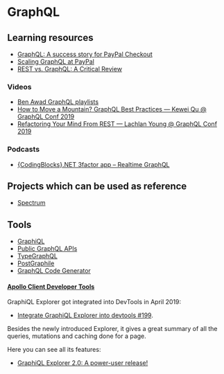 # GraphQL

## Learning resources

- [GraphQL: A success story for PayPal Checkout](https://medium.com/paypal-engineering/graphql-a-success-story-for-paypal-checkout-3482f724fb53)
- [Scaling GraphQL at PayPal](https://medium.com/paypal-engineering/scaling-graphql-at-paypal-b5b5ac098810)
- [REST vs. GraphQL: A Critical Review](https://goodapi.co/blog/rest-vs-graphql)

### Videos

- [Ben Awad GraphQL playlists](https://www.youtube.com/user/99baddawg/playlists)
- [How to Move a Mountain? GraphQL Best Practices — Kewei Qu @ GraphQL Conf 2019](https://youtu.be/YCmtNB61BS8)
- [Refactoring Your Mind From REST — Lachlan Young @ GraphQL Conf 2019](https://youtu.be/xHLzguFd8Ug?t=206)

### Podcasts

- [{CodingBlocks}.NET 3factor app – Realtime GraphQL](https://podcasts.google.com/?feed=aHR0cDovL3d3dy5jb2RpbmdibG9ja3MubmV0L2ZlZWQv&episode=aHR0cHM6Ly93d3cuY29kaW5nYmxvY2tzLm5ldC8_cD04Mzky)

## Projects which can be used as reference

- [Spectrum](https://github.com/withspectrum/spectrum)

## Tools

- [GraphiQL](https://github.com/graphql/graphiql)
- [Public GraphQL APIs](http://apis.guru/graphql-apis/)
- [TypeGraphQL](https://typegraphql.ml)
- [PostGraphile](https://www.graphile.org/postgraphile/)
- [GraphQL Code Generator](https://graphql-code-generator.com)

#### [Apollo Client Developer Tools](https://chrome.google.com/webstore/detail/apollo-client-developer-t/jdkknkkbebbapilgoeccciglkfbmbnfm)

GraphiQL Explorer got integrated into DevTools in April 2019:

- [Integrate GraphiQL Explorer into devtools #199](https://github.com/apollographql/apollo-client-devtools/pull/199).

Besides the newly introduced Explorer, it gives a great summary of all the queries, mutations and caching done for a page.

Here you can see all its features:

- [GraphiQL Explorer 2.0: A power-user release!](https://www.onegraph.com/blog/2019/05/30/GraphiQL_Explorer_2_0_A_Power_User_Release.html)
